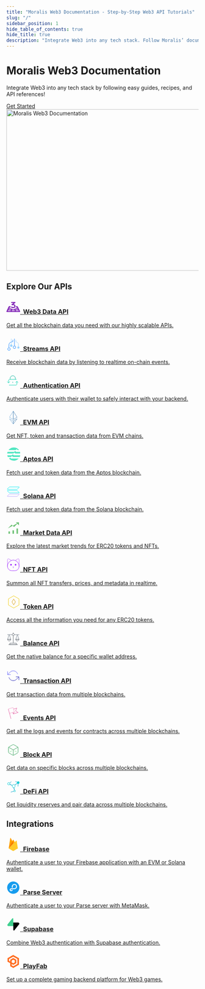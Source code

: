 ```yaml
---
title: "Moralis Web3 Documentation - Step-by-Step Web3 API Tutorials"
slug: "/"
sidebar_position: 1
hide_table_of_contents: true
hide_title: true
description: "Integrate Web3 into any tech stack. Follow Moralis’ documentation for step-by-step guides, tutorials, and API references for our powerful Web3 APIs."
---
```


<head>
  <title>Moralis Web3 Documentation - Step-by-Step Web3 API Tutorials</title>
</head>

<div className="hero shadow--lw">
    <div className="container">
        <div className="row">
            <div className="col col--6 margin-bottom--xl">
                <div className="col-demo">
                    <h1 className="hero__title">Moralis Web3 Documentation</h1>
                    <p className="hero__subtitle">Integrate Web3 into any tech stack by following easy guides, recipes, and API references!</p>
                    <div>
                    <a href="/web3-data-api/evm/getting-started/" className="button button--primary button--outline button--lg">
                        Get Started
                    </a>
                    </div>
                </div>
            </div>
            <div className="col col--6">
                <div className="col-demo">
                    <img src="/img/content/scaleWebApi3.svg" width="580" height="422" loading="eager" alt="Moralis Web3 Documentation" />
                </div>
            </div>
        </div>
    </div>
</div>

## Explore Our APIs

<div className="container">
    <div className="row">
        <div className="col col--4">
            <div className="col-demo margin-bottom--lg">
                <a className="card padding--lg card--homepage" href="/web3-data-api/evm">
                    <h3><svg xmlns="http://www.w3.org/2000/svg" width="36" height="36" fill="none"><path fill="#8227B7" d="M34.552 31H23.517a1.53 1.53 0 0 1-1.024-.384 1.25 1.25 0 0 1-.424-.926c0-.348.153-.681.424-.927a1.53 1.53 0 0 1 1.024-.384h8.784l-1.194-2.372a1.196 1.196 0 0 1-.029-.996c.136-.322.407-.584.754-.726a1.589 1.589 0 0 1 1.1-.037c.358.12.65.362.811.674l2.127 4.225a1.202 1.202 0 0 1-.1 1.252 1.402 1.402 0 0 1-.525.441 1.57 1.57 0 0 1-.693.16Z"/><path fill="#8227B7" d="M23.517 31H12.483a1.53 1.53 0 0 1-1.024-.384 1.25 1.25 0 0 1-.425-.926c0-.348.153-.681.425-.927a1.53 1.53 0 0 1 1.024-.384h11.034c.384 0 .753.138 1.024.384.272.246.425.58.425.927 0 .347-.153.68-.425.926a1.53 1.53 0 0 1-1.024.384Z"/><path fill="#8227B7" d="M23.517 31c-.344 0-.678-.112-.94-.314a1.284 1.284 0 0 1-.489-.79l-.746-4.225a1.19 1.19 0 0 1 .02-.51c.045-.168.125-.326.237-.465.111-.14.252-.257.414-.348a1.598 1.598 0 0 1 1.094-.159c.185.04.36.113.513.214.154.101.285.228.384.375.1.146.167.31.197.48l.747 4.224c.03.17.023.343-.022.51a1.255 1.255 0 0 1-.235.465c-.112.14-.252.258-.414.348a1.546 1.546 0 0 1-.76.195ZM12.482 31H1.448a1.57 1.57 0 0 1-.687-.157 1.406 1.406 0 0 1-.523-.433 1.199 1.199 0 0 1-.12-1.239l2.013-4.225c.152-.319.437-.57.794-.698a1.589 1.589 0 0 1 1.108.014c.352.137.63.396.772.718.142.323.136.684-.016 1.003L3.65 28.38l8.834-.002c.384 0 .752.14 1.024.386.271.245.424.579.424.926 0 .348-.153.681-.424.927-.272.245-.64.382-1.024.382Z"/><path fill="#8227B7" d="M12.482 31a1.553 1.553 0 0 1-.73-.178 1.414 1.414 0 0 1-.423-.339 1.263 1.263 0 0 1-.248-.46 1.189 1.189 0 0 1-.034-.51l.633-4.225c.052-.344.253-.656.559-.866.306-.211.692-.303 1.072-.256.381.047.726.229.959.506.232.277.334.626.282.97l-.634 4.225a1.28 1.28 0 0 1-.483.81 1.545 1.545 0 0 1-.953.323ZM32.427 26.775c-.278 0-.55-.072-.784-.208a1.36 1.36 0 0 1-.536-.558l-2.128-4.226a1.209 1.209 0 0 1 .257-1.438 1.45 1.45 0 0 1 .459-.3 1.59 1.59 0 0 1 1.108-.036c.179.06.342.152.481.269.14.117.252.258.331.415l2.128 4.226a1.202 1.202 0 0 1-.099 1.253 1.402 1.402 0 0 1-.524.441 1.57 1.57 0 0 1-.693.162Z"/><path fill="#8227B7" d="M32.427 26.775H22.77a1.53 1.53 0 0 1-1.024-.384 1.25 1.25 0 0 1-.424-.927c0-.347.152-.68.424-.926a1.53 1.53 0 0 1 1.024-.384h9.654c.385 0 .753.138 1.025.384.271.245.424.579.424.926 0 .348-.153.681-.425.927a1.526 1.526 0 0 1-1.022.384Z"/><path fill="#8227B7" d="M22.77 26.775h-9.654a1.53 1.53 0 0 1-1.024-.384 1.25 1.25 0 0 1-.424-.927c0-.347.153-.68.424-.926a1.53 1.53 0 0 1 1.024-.384h9.655c.384 0 .752.138 1.024.384.271.245.424.579.424.926 0 .348-.153.681-.424.927a1.53 1.53 0 0 1-1.024.384Z"/><path fill="#8227B7" d="M22.77 26.775c-.343 0-.677-.112-.94-.314a1.284 1.284 0 0 1-.488-.79L20.96 23.5c-.056-.34.04-.688.265-.966s.562-.464.938-.519c.376-.054.761.028 1.071.228.31.2.52.503.585.843l.383 2.17c.03.17.023.344-.021.51a1.256 1.256 0 0 1-.236.465c-.111.14-.252.258-.414.348-.162.09-.342.15-.53.178a1.523 1.523 0 0 1-.231.019ZM3.46 26.775c-.24-.001-.475-.055-.686-.158a1.407 1.407 0 0 1-.521-.434 1.232 1.232 0 0 1-.233-.605 1.197 1.197 0 0 1 .11-.632l2.016-4.226c.075-.158.184-.301.32-.421.137-.12.298-.214.475-.278a1.583 1.583 0 0 1 1.107.014c.175.068.333.167.466.29.132.123.236.27.307.429a1.2 1.2 0 0 1-.016 1.002l-2.014 4.226a1.351 1.351 0 0 1-.534.577c-.236.141-.513.216-.797.216Z"/><path fill="#8227B7" d="M13.116 26.775H3.46c-.384 0-.75-.138-1.022-.384a1.25 1.25 0 0 1-.425-.927c0-.347.153-.68.425-.926a1.53 1.53 0 0 1 1.024-.384h9.654c.385 0 .753.138 1.024.384.272.245.425.579.425.926 0 .348-.153.681-.425.927a1.53 1.53 0 0 1-1.024.384Z"/><path fill="#8227B7" d="M13.116 26.775c-.065 0-.13-.005-.195-.012a1.486 1.486 0 0 1-.958-.505 1.22 1.22 0 0 1-.283-.97l.326-2.17c.055-.343.256-.651.562-.86a1.564 1.564 0 0 1 1.067-.252c.379.047.722.227.954.501.233.274.336.62.288.964l-.325 2.171c-.048.314-.22.601-.483.81a1.546 1.546 0 0 1-.953.323ZM30.298 22.548c-.278 0-.55-.072-.784-.208a1.36 1.36 0 0 1-.535-.56l-1.74-3.457h-1.01a1.53 1.53 0 0 1-1.025-.384 1.25 1.25 0 0 1-.424-.926c0-.348.153-.68.424-.927.272-.245.64-.383 1.024-.383h1.942c.278 0 .55.072.783.207.234.136.42.33.535.558l2.127 4.225a1.2 1.2 0 0 1 .038 1.003 1.374 1.374 0 0 1-.756.733 1.554 1.554 0 0 1-.599.12Z"/><path fill="#8227B7" d="M30.298 22.548h-4.846a1.53 1.53 0 0 1-1.024-.384 1.25 1.25 0 0 1-.424-.926c0-.348.153-.681.424-.927.272-.245.64-.384 1.024-.384h4.845c.384 0 .753.139 1.024.384.272.246.424.58.424.927 0 .347-.152.68-.424.926a1.526 1.526 0 0 1-1.023.384ZM5.474 22.548c-.24 0-.475-.055-.686-.158a1.406 1.406 0 0 1-.521-.433 1.2 1.2 0 0 1-.12-1.237l2.011-4.226a1.35 1.35 0 0 1 .534-.576c.236-.14.513-.215.796-.215h2.199c.384 0 .753.138 1.024.383.272.246.424.58.424.927 0 .347-.152.68-.424.926a1.53 1.53 0 0 1-1.024.384H8.441l-1.636 3.433a1.35 1.35 0 0 1-.534.577c-.237.141-.514.216-.797.215Z"/><path fill="#8227B7" d="M10.32 22.548H5.474c-.384 0-.751-.138-1.023-.384a1.25 1.25 0 0 1-.424-.926c0-.348.153-.681.424-.927.272-.245.64-.384 1.024-.384h4.845c.384 0 .753.139 1.024.384.272.246.425.58.425.927 0 .347-.153.68-.425.926a1.53 1.53 0 0 1-1.024.384ZM14.969 13.153c-.298 0-.588-.083-.832-.237a1.335 1.335 0 0 1-.531-.627 1.192 1.192 0 0 1-.037-.789c.077-.26.242-.492.47-.665l4.263-3.214h-4.55c-.19 0-.378-.034-.554-.1a1.467 1.467 0 0 1-.47-.284 1.31 1.31 0 0 1-.314-.425 1.203 1.203 0 0 1 0-1.003 1.31 1.31 0 0 1 .314-.425c.135-.122.295-.219.47-.284.176-.066.364-.1.554-.1h8.55c.299 0 .59.083.834.238.245.155.43.374.531.628.102.253.115.529.037.789-.078.26-.242.492-.47.664l-7.339 5.53c-.26.196-.588.304-.926.304Z"/><path fill="#8227B7" d="M18.023 20.897c-2.607 0-4.286-.62-5.43-2.009a1.26 1.26 0 0 1-.243-.461 1.188 1.188 0 0 1-.03-.51 1.23 1.23 0 0 1 .188-.482c.097-.148.226-.277.378-.38a1.563 1.563 0 0 1 1.074-.247c.38.05.722.233.952.512.412.496 1.071.957 3.111.957.372 0 .74-.066 1.084-.195.343-.129.655-.317.918-.555.263-.238.471-.52.613-.831.143-.31.216-.644.216-.98 0-.336-.073-.67-.216-.98a2.562 2.562 0 0 0-.613-.831 2.866 2.866 0 0 0-.918-.555 3.09 3.09 0 0 0-1.084-.195h-3.056c-.384 0-.752-.138-1.024-.384a1.25 1.25 0 0 1-.424-.927c0-.347.153-.68.424-.926.272-.246.64-.384 1.024-.384h3.056a6.258 6.258 0 0 1 2.21.38 5.81 5.81 0 0 1 1.877 1.12 5.185 5.185 0 0 1 1.256 1.687c.291.632.441 1.31.441 1.995 0 .684-.15 1.362-.441 1.994a5.185 5.185 0 0 1-1.256 1.688 5.81 5.81 0 0 1-1.878 1.12 6.258 6.258 0 0 1-2.209.379Z"/></svg>&nbsp;&nbsp;<span>Web3 Data API</span></h3>
                    <p>Get all the blockchain data you need with our highly scalable APIs.</p>
                </a>
            </div>
        </div>
        <div className="col col--4">
            <div className="col-demo margin-bottom--lg">
                <a className="card padding--lg card--homepage" href="/streams-api/evm">
                    <h3><svg xmlns="http://www.w3.org/2000/svg" width="36" height="36" fill="none"><g clipPath="url(#a)"><path stroke="#99D3FF" strokeLinecap="round" strokeLinejoin="round" strokeWidth="2.569" d="M31.466 24.814v-6.148a6 6 0 0 0-4.093-5.688l-2.565-.86V6.885"/><path stroke="#0F7FFF" strokeLinecap="round" strokeLinejoin="round" strokeWidth="2.569" d="M6.605 26.83v-6.355a8 8 0 0 1 5.65-7.647l4.642-1.426V6.885M21.033 3.885V22.5"/><path stroke="#99D3FF" strokeLinecap="round" strokeLinejoin="round" strokeWidth="2.569" d="M12.744 3.885v17.49"/><path stroke="#0F7FFF" strokeLinecap="round" strokeLinejoin="round" strokeWidth="2.569" d="M21.033 29.586a3.337 3.337 0 1 0 0-6.673 3.337 3.337 0 0 0 0 6.673ZM6.809 34.349a3.337 3.337 0 1 0 0-6.674 3.337 3.337 0 0 0 0 6.674Z"/><path fill="#99D3FF" d="M12.743 25.182a3.086 3.086 0 1 0 0-6.172 3.086 3.086 0 0 0 0 6.172Z"/><path fill="#99D3FF" stroke="#99D3FF" strokeWidth="1.567" d="M33.753 26.976a2.303 2.303 0 1 1-4.605 0 2.303 2.303 0 0 1 4.605 0Z"/></g><defs><clipPath id="a"><path fill="#fff" d="M0 0h36v36H0z"/></clipPath></defs></svg>&nbsp;&nbsp;<span>Streams API</span></h3>
                    <p>Receive blockchain data by listening to realtime on-chain events.</p>
                </a>
            </div>
        </div>
        <div className="col col--4">
            <div className="col-demo margin-bottom--lg">
                <a className="card padding--lg card--homepage" href="/authentication-api/evm">
                    <h3><svg xmlns="http://www.w3.org/2000/svg" width="36" height="36" fill="none"><g strokeLinecap="round" strokeLinejoin="round" strokeWidth="2.3" clipPath="url(#a)"><path stroke="#00D1AE" d="M27.57 19.69v6.739c0 1.497-1.09 2.723-2.423 2.723H6.838"/><path stroke="#00AD96" d="M9.874 14.178v-2.723A6.8 6.8 0 0 1 16.68 4.65a6.8 6.8 0 0 1 6.806 6.806v2.723"/><path stroke="#00D1AE" d="M5.79 23.093V16.9c0-1.498 1.089-2.723 2.423-2.723h18.295M31 22.699l-3.58-3.567-3.58 3.567"/><path stroke="#00D1AE" d="m2.06 19.977 3.58 3.58 3.58-3.58"/><path stroke="#00AD96" d="M16.68 23.284v-2.723"/></g><defs><clipPath id="a"><path fill="#fff" d="M0 0h36v36H0z"/></clipPath></defs></svg>&nbsp;&nbsp;<span>Authentication API</span></h3>
                    <p>Authenticate users with their wallet to safely interact with your backend.</p>
                </a>
            </div>
        </div>
        <div className="col col--4">
            <div className="col-demo margin-bottom--lg">
                <a className="card padding--lg card--homepage" href="/web3-data-api/evm">
                    <h3><svg xmlns="http://www.w3.org/2000/svg" width="36" height="36" fill="none"><path stroke="#85B3DB" strokeLinejoin="round" strokeMiterlimit="2.927" strokeWidth="2.238" d="M18.005 1.213 7.928 17.31l10.077 5.735V1.213Z"/><path stroke="#5B8DB9" strokeLinejoin="round" strokeMiterlimit="2.927" strokeWidth="2.238" d="M18 1.213v21.823l10.072-5.733L18 1.213Z"/><path stroke="#85B3DB" strokeLinejoin="round" strokeMiterlimit="2.927" strokeWidth="1.791" d="M18.005 34.801V27L7.928 21.366 18.005 34.8Z"/><path stroke="#5B8DB9" strokeLinejoin="round" strokeMiterlimit="2.927" strokeWidth="2.238" d="M18 26.987v7.799l10.072-13.43L18 26.987Z"/></svg>&nbsp;&nbsp;<span>EVM API</span></h3>
                    <p>Get NFT, token and transaction data from EVM chains.</p>
                </a>
            </div>
        </div>
        <div className="col col--4">
            <div className="col-demo margin-bottom--lg">
                <a className="card padding--lg card--homepage" href="/web3-data-api/aptos">
                    <h3><svg xmlns="http://www.w3.org/2000/svg" id="a" width="36" height="36"  viewBox="0 0 500 500"><path fill="#51e7c1" d="M400.14 163.42h-42.4c-4.94 0-9.64-2.12-12.91-5.81l-17.2-19.43c-2.56-2.9-6.25-4.55-10.11-4.55s-7.55 1.66-10.11 4.55l-14.75 16.67a25.45 25.45 0 0 1-19.04 8.58H41.53c-6.61 18.84-10.92 38.74-12.64 59.38h219.1c3.85 0 7.54-1.57 10.2-4.35l20.4-21.29c2.55-2.66 6.07-4.16 9.75-4.16h.84c3.87 0 7.55 1.66 10.11 4.56L316.48 217c3.27 3.7 7.97 5.81 12.91 5.81h178.84c-1.72-20.65-6.03-40.55-12.64-59.38h-95.46ZM161.48 347.67c3.85 0 7.54-1.57 10.2-4.35l20.4-21.29c2.55-2.66 6.07-4.16 9.75-4.16h.84c3.87 0 7.55 1.66 10.11 4.55l17.19 19.43c3.27 3.7 7.97 5.81 12.91 5.81h242.36c9.08-18.76 15.73-38.89 19.69-59.98H272.3c-4.94 0-9.64-2.12-12.91-5.81l-17.19-19.43c-2.56-2.9-6.25-4.55-10.11-4.55s-7.55 1.66-10.11 4.55l-14.75 16.67a25.455 25.455 0 0 1-19.05 8.58H32.19c3.96 21.09 10.62 41.22 19.69 59.98h109.59ZM333.42 98.52c3.85 0 7.54-1.57 10.2-4.35l20.4-21.29c2.55-2.66 6.07-4.16 9.75-4.16h.84c3.87 0 7.55 1.66 10.11 4.56l17.19 19.43c3.27 3.7 7.97 5.81 12.91 5.81h46.09C417.02 40.18 347.21 2.44 268.57 2.44S120.12 40.18 76.22 98.52h257.2ZM240.84 407.11h-63.03c-4.94 0-9.64-2.12-12.91-5.81l-17.19-19.43c-2.56-2.9-6.25-4.55-10.11-4.55s-7.55 1.66-10.11 4.55l-14.75 16.67a25.455 25.455 0 0 1-19.05 8.58h-.98c43.91 47.05 106.44 76.5 175.87 76.5s131.95-29.45 175.87-76.5H240.84Z" className="b"/></svg>&nbsp;&nbsp;Aptos API</h3>
                    <p>Fetch user and token data from the Aptos blockchain.</p>
                </a>
            </div>
        </div>
        <div className="col col--4">
            <div className="col-demo margin-bottom--lg">
                <a className="card padding--lg card--homepage" href="/web3-data-api/solana">
                    <h3><svg xmlns="http://www.w3.org/2000/svg" width="36" height="36" fill="none"><path stroke="#B5A3FF" strokeWidth="2" d="M7.402 25.305c.19-.189.45-.3.727-.3h25.055c.458 0 .687.553.363.876l-4.95 4.947c-.189.19-.45.3-.726.3H2.816a.513.513 0 0 1-.363-.876l4.95-4.947Z"/><path stroke="#00E9F1" strokeWidth="2" d="M7.402 6.836c.198-.189.458-.3.727-.3h25.055c.458 0 .687.553.363.876l-4.95 4.947c-.189.19-.45.3-.726.3H2.816a.513.513 0 0 1-.363-.876l4.95-4.947ZM28.598 16.248a1.042 1.042 0 0 0-.727-.292H2.816c-.458 0-.687.538-.363.853l4.95 4.82c.189.185.45.292.726.292h25.055c.458 0 .687-.538.363-.853l-4.95-4.82Z"/></svg>&nbsp;&nbsp;Solana API</h3>
                    <p>Fetch user and token data from the Solana blockchain.</p>
                </a>
            </div>
        </div>
        <div className="col col--4">
            <div className="col-demo margin-bottom--lg">
                <a className="card padding--lg card--homepage" href="/web3-data-api/evm/nft-api">
                    <h3><svg id="Layer_24" xmlns="http://www.w3.org/2000/svg" width="36" height="36" viewBox="0 0 23.78 23.78"><line className="cls-1" x1="1.68" y1="21.66" x2="21.87" y2="21.66" fill="#6fc276"/><rect className="cls-4" x="3.59" y="17.65" width="2.58" height="3.99" fill="#6fc276"/><rect className="cls-4" x="10.53" y="15.76" width="2.58" height="5.88" fill="#6fc276"/><rect className="cls-4" x="17.48" y="12.68" width="2.58" height="8.96" fill="#6fc276"/><polyline className="cls-3" points="2.55 12.45 9.07 6.01 13.2 10.14 20.62 2.72" fill="#6fc276"/><polyline className="cls-2" points="16.42 2.01 21.75 2.01 21.75 7.05" fill="#6fc276"/></svg>&nbsp;&nbsp;<span>Market Data API</span></h3>
                    <p>Explore the latest market trends for ERC20 tokens and NFTs.</p>
                </a>
            </div>
        </div>
        <div className="col col--4">
            <div className="col-demo margin-bottom--lg">
                <a className="card padding--lg card--homepage" href="/web3-data-api/evm/nft-api">
                    <h3><svg xmlns="http://www.w3.org/2000/svg" width="36" height="36" fill="none"><g clipPath="url(#a)"><path stroke="#BC68FF" strokeLinecap="round" strokeLinejoin="round" strokeWidth="2.6" d="m23.258 6.528 6.312-3.876c1.612-.995 3.687.171 3.687 2.058v18.129M12.899 6.528 6.57 2.652c-1.612-.995-3.687.171-3.687 2.058v18.129"/><path stroke="#9B22FF" strokeLinecap="round" strokeLinejoin="round" strokeWidth="2.8" d="M21.543 33.608h-6.929c-6.483 0-11.731-5.248-11.731-11.73v-1.081c0-8.353 8.13-15.18 15.178-15.18 7.05 0 15.18 6.827 15.18 15.18v1.08c0 6.483-5.25 11.732-11.732 11.732h.034Z"/><path fill="#9B22FF" d="m16.518 23.37 1.56.789 1.544-.79"/><path stroke="#BC68FF" strokeLinecap="round" strokeLinejoin="round" strokeWidth="2.6" d="m16.518 23.37 1.56.789 1.544-.79M18.079 24.468v2.109"/><circle cx="12.105" cy="17.95" r="2.084" fill="#9B22FF"/><circle cx="24.035" cy="17.95" r="2.084" fill="#9B22FF"/></g><defs><clipPath id="a"><path fill="#fff" d="M1.476.885h33.187v34.13H1.476z"/></clipPath></defs></svg>&nbsp;&nbsp;<span>NFT API</span></h3>
                    <p>Summon all NFT transfers, prices, and metadata in realtime.</p>
                </a>
            </div>
        </div>
        <div className="col col--4">
            <div className="col-demo margin-bottom--lg">
                <a className="card padding--lg card--homepage" href="/web3-data-api/evm/token-api">
                    <h3><svg xmlns="http://www.w3.org/2000/svg" width="36" height="36" fill="none"><g strokeLinejoin="round" strokeWidth="2.8" clipPath="url(#a)"><path stroke="#F0C800" d="M5.261 10.055 19.124 2.05l13.863 8.004v16.007l-13.863 8.004L5.26 26.062V10.055Z"/><path stroke="#D69700" d="m19.124 10.412 4.588 7.646-4.588 7.646-4.587-7.646 4.587-7.646Z"/></g><defs><clipPath id="a"><path fill="#fff" d="M0 0h36v36H0z"/></clipPath></defs></svg>&nbsp;&nbsp;<span>Token API</span></h3>
                    <p>Access all the information you need for any ERC20 tokens.</p>
                </a>
            </div>
        </div>
        <div className="col col--4">
            <div className="col-demo margin-bottom--lg">
                <a className="card padding--lg card--homepage" href="/web3-data-api/evm/balance-api">
                    <h3><svg xmlns="http://www.w3.org/2000/svg" width="36" height="36" fill="none"><g strokeLinecap="round" strokeLinejoin="round" strokeWidth="2.34" clipPath="url(#a)"><path stroke="#78838F" d="M2.382 7.682h31.237"/><path stroke="#4F5760" d="M17.992 2.356v26.68"/><path fill="#fff" stroke="#4F5760" d="M26.218 30.053H9.053v3.593h17.165v-3.593Z"/><path stroke="#4F5760" d="M5.604 33.646h24.063"/><path stroke="#78838F" d="m7.272 7.682-4.275 12.1h8.55l-4.275-12.1Z"/><path stroke="#4F5760" d="M11.548 19.766c0 2.321-1.911 4.197-4.275 4.197-2.365 0-4.276-1.876-4.276-4.197h8.55Z"/><path stroke="#78838F" d="m28.713 7.682-4.275 12.1h8.55l-4.275-12.1Z"/><path stroke="#4F5760" d="M32.988 19.766c0 2.321-1.91 4.197-4.275 4.197-2.364 0-4.275-1.876-4.275-4.197h8.55Z"/><path fill="#fff" stroke="#4F5760" d="M17.992 10.13c1.502 0 2.72-1.195 2.72-2.67 0-1.476-1.218-2.671-2.72-2.671-1.503 0-2.72 1.195-2.72 2.67 0 1.476 1.217 2.672 2.72 2.672Z"/></g><defs><clipPath id="a"><path fill="#fff" d="M0 0h36v36H0z"/></clipPath></defs></svg>&nbsp;&nbsp;Balance API</h3>
                    <p>Get the native balance for a specific wallet address.</p>
                </a>
            </div>
        </div>
        <div className="col col--4">
            <div className="col-demo margin-bottom--lg">
                <a className="card padding--lg card--homepage" href="/web3-data-api/evm/transaction-api">
                    <h3><svg xmlns="http://www.w3.org/2000/svg" width="36" height="38" fill="none"><g strokeLinecap="round" strokeLinejoin="round" strokeWidth="2.835" clipPath="url(#a)"><path stroke="#1A1AB3" d="m32.85 21.85-6.264 6.213c-4.739 5.016-12.434 5.016-17.186 0a13.018 13.018 0 0 1-2.862-4.788"/><path stroke="#5555FA" d="M3.15 7.6v8.55h8.1"/><path stroke="#1A1AB3" d="M32.85 30.4v-8.55h-8.1"/><path stroke="#5555FA" d="M29.461 14.725c-2.24-6.683-9.18-10.174-15.511-7.809a12.049 12.049 0 0 0-4.536 3.021L3.15 16.15"/></g><defs><clipPath id="a"><path fill="#fff" d="M1.8 4.75h32.4v28.5H1.8z"/></clipPath></defs></svg>&nbsp;&nbsp;<span>Transaction API</span></h3>
                    <p>Get transaction data from multiple blockchains.</p>
                </a>
            </div>
        </div>
        <div className="col col--4">
            <div className="col-demo margin-bottom--lg">
                <a className="card padding--lg card--homepage" href="/web3-data-api/evm/events-api">
                    <h3><svg xmlns="http://www.w3.org/2000/svg" width="36" height="36" fill="none"><g strokeLinecap="round" strokeLinejoin="round" strokeWidth="2.944" clipPath="url(#a)"><path stroke="#E35EA3" d="m30.71 16.123-12.758 3.745-1.161-3.909"/><path stroke="#E35EA3" d="m27.322 4.625-3.239 7.344 6.624 4.154M18.751 7.144l8.57-2.52M20.845 14.7l-2.895 5.168"/><path stroke="#F5A3CB" d="m5.259 6.784 12.217-3.582 3.37 11.498-12.758 3.745"/><path stroke="#E35EA3" d="M12.062 32.528 4.882 6.996"/></g><defs><clipPath id="a"><path fill="#fff" d="M3.41 1.73h28.77V34H3.41z"/></clipPath></defs></svg>&nbsp;&nbsp;<span>Events API</span></h3>
                    <p>Get all the logs and events for contracts across multiple blockchains.</p>
                </a>
            </div>
        </div>
        <div className="col col--4">
            <div className="col-demo margin-bottom--lg">
                <a className="card padding--lg card--homepage" href="/web3-data-api/evm/block-api">
                    <h3><svg xmlns="http://www.w3.org/2000/svg" width="36" height="36" fill="none"><g strokeLinecap="round" strokeLinejoin="round" strokeWidth="2.6" clipPath="url(#a)"><path stroke="#279B4F" d="M30.6 23.584v-11.2c0-.994-.532-1.918-1.4-2.422l-9.8-5.6a2.782 2.782 0 0 0-2.8 0l-9.8 5.6a2.804 2.804 0 0 0-1.4 2.422v11.2c0 .994.532 1.918 1.4 2.422l9.8 5.6a2.782 2.782 0 0 0 2.8 0l9.8-5.6a2.804 2.804 0 0 0 1.4-2.422Z"/><path stroke="#279B4F" d="M5.777 10.928 18 17.998l12.222-7.07M18 32.096V17.984"/><path stroke="#6DE983" d="m9.026 23.332 5.32-3.08M21.445 20.252l5.32 3.08"/></g><defs><clipPath id="a"><path fill="#fff" d="M4 2.584h28v30.912H4z"/></clipPath></defs></svg>&nbsp;&nbsp;Block API</h3>
                    <p>Get data on specific blocks across multiple blockchains.</p>
                </a>
            </div>
        </div>
        <div className="col col--4">
            <div className="col-demo margin-bottom--lg">
                <a className="card padding--lg card--homepage" href="/web3-data-api/evm/defi-api">
                    <h3><svg xmlns="http://www.w3.org/2000/svg" width="36" height="36" fill="none"><g clipPath="url(#a)"><path stroke="#019EC9" strokeLinecap="round" strokeLinejoin="round" strokeWidth="2.951" d="m11.52 32.294 10.016-3-3.098-12.852-12.394-6 7.017-5.508M30.373 17.426l.491-9.984-12.425 9 3.098 12.853"/><path stroke="#019EC9" strokeLinecap="round" strokeLinejoin="round" strokeWidth="2.951" d="m6.044 10.442 12.394 6 12.426-9-7.328-2.967"/><path fill="#fff" stroke="#01CBD2" strokeLinecap="round" strokeLinejoin="round" strokeWidth="2.787" d="M19.094 20.328a3.934 3.934 0 1 0 0-7.87 3.934 3.934 0 0 0 0 7.87Z"/><path fill="#fff" stroke="#01CBD2" strokeLinecap="round" strokeLinejoin="round" strokeWidth="2.803" d="M6.06 13.442a2.984 2.984 0 1 0 0-5.967 2.984 2.984 0 0 0 0 5.967Z"/><path fill="#fff" d="M30.93 8.426a.959.959 0 0 1-.95-.983c0-.525.442-.951.966-.951.558 0 .984.459.967.984 0 .524-.442.95-.967.95h-.016Z"/><path fill="#01CBD2" d="M30.946 4.328a3.131 3.131 0 0 0-3.131 3.082 3.135 3.135 0 0 0 3.082 3.197h.065a3.131 3.131 0 0 0 3.131-3.082 3.135 3.135 0 0 0-3.082-3.197h-.065Z"/><path fill="#fff" stroke="#01CBD2" strokeLinecap="round" strokeLinejoin="round" strokeWidth="2.803" d="M21.618 31.459a2.066 2.066 0 1 0 0-4.131 2.066 2.066 0 0 0 0 4.13Z"/></g><defs><clipPath id="a"><path fill="#fff" d="M1.684 3h32.393v30.77H1.684z"/></clipPath></defs></svg>&nbsp;&nbsp;<span>DeFi API</span></h3>
                    <p>Get liquidity reserves and pair data across multiple blockchains.</p>
                </a>
            </div>
        </div>
    </div>
</div>

## Integrations

<div className="container">
    <div className="row">
        <div className="col col--4">
            <div className="col-demo margin-bottom--lg">
                <a className="card padding--lg card--homepage" href="/authentication-api/evm/integrations/firebase-nodejs">
                    <h3><svg xmlns="http://www.w3.org/2000/svg" width="36" height="36" fill="none"><path fill="#FFA000" d="m6 28 4.06-26.356a.747.747 0 0 1 1.402-.243l4.2 7.946 1.675-3.232a.747.747 0 0 1 1.329 0L30 28H6Z"/><path fill="#F57C00" d="M20 18.095 15.642 10 6 28l14-9.905Z"/><path fill="#FFCA28" d="M30 28.445 26.889 8.643a.767.767 0 0 0-.511-.606.733.733 0 0 0-.758.189L6 28.444l10.855 6.263a2.195 2.195 0 0 0 2.192 0L30 28.445Z"/><path fill="#fff" fillOpacity=".2" d="M26.892 8.46a.757.757 0 0 0-.51-.596.741.741 0 0 0-.758.186L21.732 12l-3.06-5.898a.746.746 0 0 0-1.329 0L15.67 9.326 11.473 1.4a.746.746 0 0 0-1.402.242L6.013 27.93H6l.013.015.105.054L25.617 8.244a.745.745 0 0 1 1.27.41l3.083 19.295.03-.018L26.892 8.46ZM6.048 27.896 10.07 1.83a.75.75 0 0 1 .614-.631.751.751 0 0 1 .788.39l4.197 7.924 1.673-3.224a.746.746 0 0 1 1.329 0l3 5.77L6.047 27.897Z"/><path fill="#A52714" d="M19.049 34.499a2.124 2.124 0 0 1-2.193 0l-10.83-6.49-.026.177 10.856 6.51a2.124 2.124 0 0 0 2.193 0L30 28.185 29.972 28 19.05 34.499Z" opacity=".2"/></svg>&nbsp;&nbsp;<span>Firebase</span></h3>
                    <p>Authenticate a user to your Firebase application with an EVM or Solana wallet.</p>
                </a>
            </div>
        </div>
        <div className="col col--4">
            <div className="col-demo margin-bottom--lg">
                <a className="card padding--lg card--homepage" href="/authentication-api/evm/integrations/parse-server-nodejs">
                    <h3><svg xmlns="http://www.w3.org/2000/svg" width="36" height="36" fill="none"><path fill="#fff" d="M18 32.44c7.909 0 14.32-6.411 14.32-14.32C32.32 10.211 25.91 3.8 18 3.8c-7.909 0-14.32 6.411-14.32 14.32 0 7.909 6.411 14.32 14.32 14.32Z"/><path fill="#169CEE" d="M20.667 21.893H12.8c-1.147 0-1.813.707-1.813 1.72 0 .907.613 1.547 1.493 1.547 1.027 0 1.613-.707 1.667-1.72h2.28c-.12 2.48-1.667 3.8-3.974 3.8-2.16 0-3.773-1.467-3.773-3.653 0-2.28 1.693-3.867 4.24-3.867h7.787c2.626 0 4.626-1.933 4.626-4.533 0-2.627-1.786-4.48-4.333-4.48-2.52 0-4.56 1.84-4.56 5.24v2.226h-2.307v-2.226c0-4.507 2.894-7.427 6.907-7.427 3.827 0 6.613 2.747 6.613 6.64.027 3.893-2.96 6.733-6.986 6.733ZM18 34c8.947 0 16-7.08 16-16S26.947 2 18 2 2 9.107 2 18c0 8.92 7.053 16 16 16Z"/></svg>&nbsp;&nbsp;Parse Server</h3>
                    <p>Authenticate a user to your Parse server with MetaMask.</p>
                </a>
            </div>
        </div>
        <div className="col col--4">
            <div className="col-demo margin-bottom--lg">
                <a className="card padding--lg card--homepage" href="/authentication-api/evm/integrations/supabase-nodejs">
                    <h3><svg xmlns="http://www.w3.org/2000/svg" width="36" height="36" fill="none"><g clipPath="url(#a)"><path fill="url(#b)" d="M20.706 33.468c-.817 1.03-2.475.466-2.495-.849l-.288-19.226h12.928c2.342 0 3.648 2.704 2.191 4.538L20.706 33.468Z"/><path fill="url(#c)" fillOpacity=".2" d="M20.706 33.468c-.817 1.03-2.475.466-2.495-.849l-.288-19.226h12.928c2.342 0 3.648 2.704 2.191 4.538L20.706 33.468Z"/><path fill="#3ECF8E" d="M15.448 2.532c.818-1.03 2.476-.466 2.495.849l.127 19.226H5.304c-2.342 0-3.648-2.704-2.192-4.538L15.448 2.532Z"/></g><defs><linearGradient id="b" x1="17.923" x2="29.413" y1="17.656" y2="22.475" gradientUnits="userSpaceOnUse"><stop stopColor="#249361"/><stop offset="1" stopColor="#3ECF8E"/></linearGradient><linearGradient id="c" x1="12.829" x2="18.069" y1="10.681" y2="20.545" gradientUnits="userSpaceOnUse"><stop/><stop offset="1" stopOpacity="0"/></linearGradient><clipPath id="a"><path fill="#fff" d="M0 0h36v36H0z"/></clipPath></defs></svg>&nbsp;&nbsp;<span>Supabase</span></h3>
                    <p>Combine Web3 authentication with Supabase authentication.</p>
                </a>
            </div>
        </div>
    </div>
    <div className="row">
        <div className="col col--4">
            <div className="col-demo margin-bottom--lg">
                <a className="card padding--lg card--homepage" href="/authentication-api/evm/integrations/azure-playfab-nodejs-unity">
                    <h3><svg xmlns="http://www.w3.org/2000/svg" width="36" height="36" fill="none"><path fill="#FF6D21" fillRule="evenodd" d="M10.327 5.218 3.012 9.422l-.006 4.623L3 18.667l3.512 1.928 3.513 1.929v7.99l3.993 2.243L18.012 35l2.276-1.289c1.252-.709 4.596-2.627 7.433-4.264l5.156-2.975.061-8.462L33 9.548l-.882-.56C30.569 8.002 18.01.985 17.823 1c-.1.008-3.473 1.906-7.496 4.218Zm13.175 3.245 5.39 3.06v12.855l-5.385 3.096c-2.962 1.703-5.44 3.095-5.508 3.095-.067-.001-1.019-.507-2.115-1.125l-1.992-1.124-.069-1.764c-.037-.97.005-1.764.095-1.764s.985.468 1.99 1.04c1.007.572 1.941 1.04 2.079 1.04.137 0 1.99-1.001 4.117-2.225l3.868-2.225-.063-4.506-.063-4.507-3.832-2.167c-2.107-1.191-3.953-2.166-4.102-2.164-.148 0-1.957.975-4.02 2.164l-3.75 2.163-.067 2.359c-.037 1.297-.142 2.325-.235 2.284-.092-.04-.825-.438-1.629-.883l-1.462-.81-.003-2.319-.003-2.32 5.45-3.156c2.997-1.736 5.555-3.156 5.684-3.156.128 0 2.66 1.376 5.625 3.059Zm-3.43 6.069 1.906 1.064v4.742l-1.87 1.071c-1.028.59-1.99 1.072-2.136 1.072-.147 0-1.153-.495-2.237-1.098l-1.97-1.098.064-2.299.063-2.298 1.875-1.11c1.031-.61 1.993-1.11 2.137-1.11.145-.001 1.12.478 2.168 1.064Z" clipRule="evenodd"/></svg>&nbsp;&nbsp;<span>PlayFab</span></h3>
                    <p>Set up a complete gaming backend platform for Web3 games.</p>
                </a>
            </div>
        </div>
    </div>
</div>
